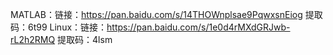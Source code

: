 MATLAB：链接：https://pan.baidu.com/s/14THOWnplsae9PqwxsnEiog 
提取码：6t99
Linux：链接：https://pan.baidu.com/s/1e0d4rMXdGRJwb-rL2h2RMQ 
提取码：4lsm

